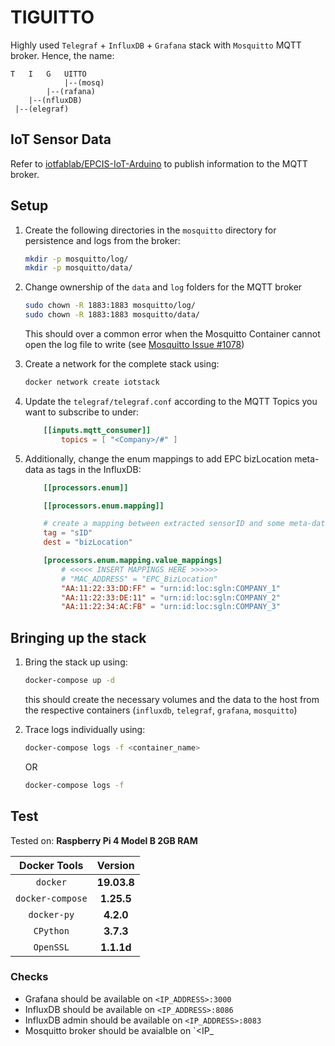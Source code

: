 # TIGUITTO

Highly used `Telegraf` + `InfluxDB` + `Grafana` stack with `Mosquitto` MQTT broker. Hence, the name:

```
T   I   G   UITTO
            |--(mosq)
        |--(rafana)
    |--(nfluxDB)
 |--(elegraf)
```

## IoT Sensor Data

Refer to [iotfablab/EPCIS-IoT-Arduino](https://github.com/iotfablab/EPCIS-IoT-Arduino) to publish information to the MQTT broker.

## Setup

1. Create the following directories in the `mosquitto` directory for persistence and logs from the broker:

    ```bash
    mkdir -p mosquitto/log/
    mkdir -p mosquitto/data/
    ```
2. Change ownership of the `data` and `log` folders for the MQTT broker

    ```bash
    sudo chown -R 1883:1883 mosquitto/log/
    sudo chown -R 1883:1883 mosquitto/data/
    ```
    This should over a common error when the Mosquitto Container cannot open the log file to write (see [Mosquitto Issue #1078](https://github.com/eclipse/mosquitto/issues/1078))

3. Create a network for the complete stack using:

    ```bash
    docker network create iotstack
    ```
4. Update the `telegraf/telegraf.conf` according to the MQTT Topics you want to subscribe to under:

    ```toml
        [[inputs.mqtt_consumer]]
            topics = [ "<Company>/#" ]
    ```
5. Additionally, change the enum mappings to add EPC bizLocation meta-data as tags in the InfluxDB:

    ```toml
        [[processors.enum]]

        [[processors.enum.mapping]]

        # create a mapping between extracted sensorID and some meta-data
        tag = "sID"
        dest = "bizLocation"

        [processors.enum.mapping.value_mappings]
            # <<<<< INSERT MAPPINGS HERE >>>>>>
            # "MAC_ADDRESS" = "EPC_BizLocation"
            "AA:11:22:33:DD:FF" = "urn:id:loc:sgln:COMPANY_1"
            "AA:11:22:33:DE:11" = "urn:id:loc:sgln:COMPANY_2"
            "AA:11:22:34:AC:FB" = "urn:id:loc:sgln:COMPANY_3"
    ```

## Bringing up the stack

1. Bring the stack up using:

    ```bash
    docker-compose up -d
    ```
    this should create the necessary volumes and the data to the host from the respective containers (`influxdb`, `telegraf`, `grafana`, `mosquitto`)

2. Trace logs individually using:

    ```bash
    docker-compose logs -f <container_name>
    ```
    OR
    ```bash
    docker-compose logs -f 
    ```

## Test

Tested on: __Raspberry Pi 4 Model B 2GB RAM__

| Docker Tools |        Version                |
|:--------:|:---------------------------------:|
| `docker`         | __19.03.8__               |
| `docker-compose` | __1.25.5__                |
| `docker-py`      | __4.2.0__                 |
| `CPython`        | __3.7.3__                 |
| `OpenSSL`        | __1.1.1d__                |


### Checks

* Grafana should be available on `<IP_ADDRESS>:3000`
* InfluxDB should be available on `<IP_ADDRESS>:8086`
* InfluxDB admin should be available on `<IP_ADDRESS>:8083`
* Mosquitto broker should be avaialble on `<IP_
